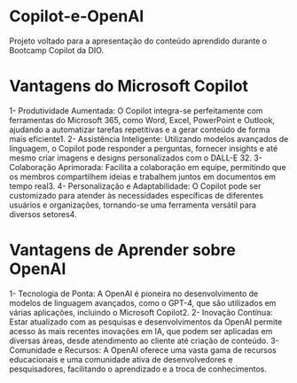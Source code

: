 # Copilot-e-OpenAI
Projeto voltado para a apresentação do conteúdo aprendido durante o Bootcamp Copilot da DIO.

# Vantagens do Microsoft Copilot
1- Produtividade Aumentada: O Copilot integra-se perfeitamente com ferramentas do Microsoft 365, como Word, Excel, PowerPoint e Outlook, ajudando a automatizar tarefas repetitivas e a gerar conteúdo de forma mais eficiente1.
2- Assistência Inteligente: Utilizando modelos avançados de linguagem, o Copilot pode responder a perguntas, fornecer insights e até mesmo criar imagens e designs personalizados com o DALL-E 32.
3- Colaboração Aprimorada: Facilita a colaboração em equipe, permitindo que os membros compartilhem ideias e trabalhem juntos em documentos em tempo real3.
4- Personalização e Adaptabilidade: O Copilot pode ser customizado para atender às necessidades específicas de diferentes usuários e organizações, tornando-se uma ferramenta versátil para diversos setores4.

# Vantagens de Aprender sobre OpenAI
1- Tecnologia de Ponta: A OpenAI é pioneira no desenvolvimento de modelos de linguagem avançados, como o GPT-4, que são utilizados em várias aplicações, incluindo o Microsoft Copilot2.
2- Inovação Contínua: Estar atualizado com as pesquisas e desenvolvimentos da OpenAI permite acesso às mais recentes inovações em IA, que podem ser aplicadas em diversas áreas, desde atendimento ao cliente até criação de conteúdo.
3- Comunidade e Recursos: A OpenAI oferece uma vasta gama de recursos educacionais e uma comunidade ativa de desenvolvedores e pesquisadores, facilitando o aprendizado e a troca de conhecimentos.
